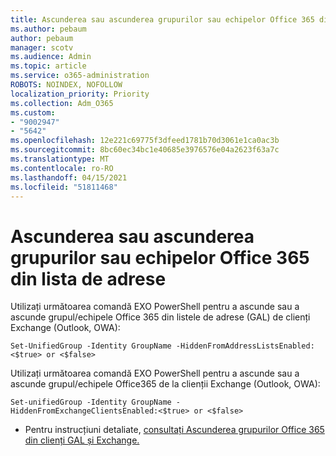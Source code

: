 ```yaml
---
title: Ascunderea sau ascunderea grupurilor sau echipelor Office 365 din lista de adrese
ms.author: pebaum
author: pebaum
manager: scotv
ms.audience: Admin
ms.topic: article
ms.service: o365-administration
ROBOTS: NOINDEX, NOFOLLOW
localization_priority: Priority
ms.collection: Adm_O365
ms.custom:
- "9002947"
- "5642"
ms.openlocfilehash: 12e221c69775f3dfeed1781b70d3061e1ca0ac3b
ms.sourcegitcommit: 8bc60ec34bc1e40685e3976576e04a2623f63a7c
ms.translationtype: MT
ms.contentlocale: ro-RO
ms.lasthandoff: 04/15/2021
ms.locfileid: "51811468"
---
```

# <a name="hide-or-un-hide-office-365-groups-or-teams-from-address-list"></a>Ascunderea sau ascunderea grupurilor sau echipelor Office 365 din lista de adrese

Utilizați următoarea comandă EXO PowerShell pentru a ascunde sau a ascunde grupul/echipele Office 365 din listele de adrese (GAL) de clienți Exchange (Outlook, OWA):

`
    Set-UnifiedGroup -Identity GroupName -HiddenFromAddressListsEnabled:<$true> or <$false>
`

Utilizați următoarea comandă EXO PowerShell pentru a ascunde sau a ascunde grupul/echipele Office365 de la clienții Exchange (Outlook, OWA):

`
    Set-unifiedGroup -Identity GroupName -HiddenFromExchangeClientsEnabled:<$true> or <$false>
`

- Pentru instrucțiuni detaliate, [consultați Ascunderea grupurilor Office 365 din clienți GAL și Exchange.](https://docs.microsoft.com/schooldatasync/hide-office-365-groups-from-the-gal)
